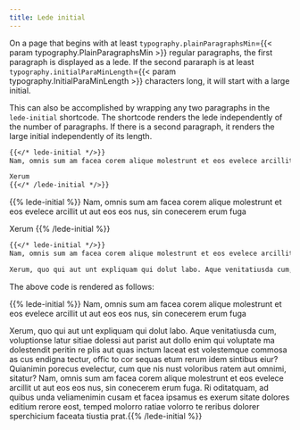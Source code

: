 ```yaml
---
title: Lede initial
---
```



On a page that begins with at least `typography.plainParagraphsMin`={{< param typography.PlainParagraphsMin >}} regular paragraphs, the first paragraph is displayed as a lede. If the second pararaph is at least `typography.initialParaMinLength`={{< param typography.InitialParaMinLength >}} characters long, it will start with a large initial.

This can also be accomplished by wrapping any two paragraphs in the `lede-initial` shortcode. The shortcode renders the lede independently of the number of paragraphs. If there is a second paragraph, it renders the large initial independently of its length.

```markdown
{{</* lede-initial */>}}
Nam, omnis sum am facea corem alique molestrunt et eos evelece arcillit ut aut eos eos nus, sin conecerem erum fuga

Xerum
{{</* /lede-initial */>}}
```

{{% lede-initial %}}
Nam, omnis sum am facea corem alique molestrunt et eos evelece arcillit ut aut eos eos nus, sin conecerem erum fuga

Xerum
{{% /lede-initial %}}

```markdown
{{</* lede-initial */>}}
Nam, omnis sum am facea corem alique molestrunt et eos evelece arcillit ut aut eos eos nus, sin conecerem erum fuga

Xerum, quo qui aut unt expliquam qui dolut labo. Aque venitatiusda cum, voluptionse latur sitiae dolessi aut parist aut dollo enim qui voluptate ma dolestendit peritin re plis aut quas inctum laceat est volestemque commosa as cus endigna tectur, offic to cor sequas etum rerum idem sintibus eiur? Quianimin porecus evelectur, cum que nis nust voloribus ratem aut omnimi, sitatur? Nam, omnis sum am facea corem alique molestrunt et eos evelece arcillit ut aut eos eos nus, sin conecerem erum fuga. Ri oditatquam, ad quibus unda veliamenimin cusam et facea ipsamus es exerum sitate dolores editium rerore eost, temped molorro ratiae volorro te reribus dolorer sperchicium faceata tiustia prat.{{</* /lede-initial */>}}
```

The above code is rendered as follows:

{{% lede-initial %}}
Nam, omnis sum am facea corem alique molestrunt et eos evelece arcillit ut aut eos eos nus, sin conecerem erum fuga

Xerum, quo qui aut unt expliquam qui dolut labo. Aque venitatiusda cum, voluptionse latur sitiae dolessi aut parist aut dollo enim qui voluptate ma dolestendit peritin re plis aut quas inctum laceat est volestemque commosa as cus endigna tectur, offic to cor sequas etum rerum idem sintibus eiur? Quianimin porecus evelectur, cum que nis nust voloribus ratem aut omnimi, sitatur? Nam, omnis sum am facea corem alique molestrunt et eos evelece arcillit ut aut eos eos nus, sin conecerem erum fuga. Ri oditatquam, ad quibus unda veliamenimin cusam et facea ipsamus es exerum sitate dolores editium rerore eost, temped molorro ratiae volorro te reribus dolorer sperchicium faceata tiustia prat.{{% /lede-initial %}}
